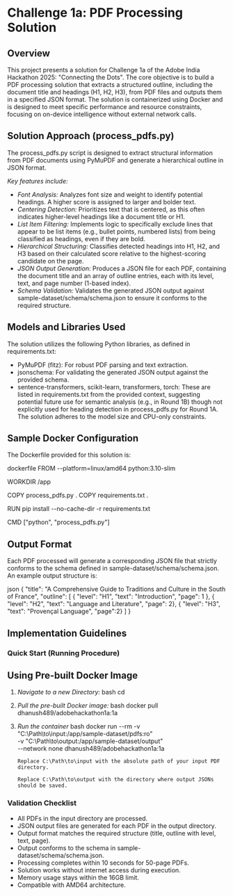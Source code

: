 # Challenge 1a: PDF Processing Solution

## Overview
This project presents a solution for Challenge 1a of the Adobe India Hackathon 2025: "Connecting the Dots". The core objective is to build a PDF processing solution that extracts a structured outline, including the document title and headings (H1, H2, H3), from PDF files and outputs them in a specified JSON format. The solution is containerized using Docker and is designed to meet specific performance and resource constraints, focusing on on-device intelligence without external network calls.


## Solution Approach (process_pdfs.py)

The process_pdfs.py script is designed to extract structural information from PDF documents using PyMuPDF and generate a hierarchical outline in JSON format.

*Key features include:*

  * *Font Analysis:* Analyzes font size and weight to identify potential headings. A higher score is assigned to larger and bolder text.
  * *Centering Detection:* Prioritizes text that is centered, as this often indicates higher-level headings like a document title or H1.
  * *List Item Filtering:* Implements logic to specifically exclude lines that appear to be list items (e.g., bullet points, numbered lists) from being classified as headings, even if they are bold.
  * *Hierarchical Structuring:* Classifies detected headings into H1, H2, and H3 based on their calculated score relative to the highest-scoring candidate on the page.
  * *JSON Output Generation:* Produces a JSON file for each PDF, containing the document title and an array of outline entries, each with its level, text, and page number (1-based index).
  * *Schema Validation:* Validates the generated JSON output against sample-dataset/schema/schema.json to ensure it conforms to the required structure.

## Models and Libraries Used

The solution utilizes the following Python libraries, as defined in requirements.txt:

  * PyMuPDF (fitz): For robust PDF parsing and text extraction.
  * jsonschema: For validating the generated JSON output against the provided schema.
  * sentence-transformers, scikit-learn, transformers, torch: These are listed in requirements.txt from the provided context, suggesting potential future use for semantic analysis (e.g., in Round 1B) though not explicitly used for heading detection in process_pdfs.py for Round 1A. The solution adheres to the model size and CPU-only constraints.


## Sample Docker Configuration

The Dockerfile provided for this solution is:

dockerfile
FROM --platform=linux/amd64 python:3.10-slim

WORKDIR /app

COPY process_pdfs.py .
COPY requirements.txt .

RUN pip install --no-cache-dir -r requirements.txt

CMD ["python", "process_pdfs.py"]


## Output Format

Each PDF processed will generate a corresponding JSON file that strictly conforms to the schema defined in sample-dataset/schema/schema.json. An example output structure is:

json
{
  "title": "A Comprehensive Guide to Traditions and Culture in the South of France",
  "outline": [
    { "level": "H1", "text": "Introduction", "page": 1 },
    { "level": "H2", "text": "Language and Literature", "page": 2},
    { "level": "H3", "text": "Provençal Language", "page":2}
  ]
}


## Implementation Guidelines

### Quick Start (Running Procedure) 

## Using Pre-built Docker Image

1.  *Navigate to a new Directory:*
    bash
    cd <your-working-directory>
    
2.  *Pull the pre-built Docker image:*
    bash
    docker pull dhanush489/adobehackathon1a:1a
    
3.  *Run the container*
    bash
    docker run --rm -v "C:\Path\to\input:/app/sample-dataset/pdfs:ro" \
               -v "C:\Path\to\output:/app/sample-dataset/output" \
               --network none dhanush489/adobehackathon1a:1a

        Replace C:\Path\to\input with the absolute path of your input PDF directory.

        Replace C:\Path\to\output with the directory where output JSONs should be saved.

### Validation Checklist

  * All PDFs in the input directory are processed.
  * JSON output files are generated for each PDF in the output directory.
  * Output format matches the required structure (title, outline with level, text, page).
  * Output conforms to the schema in sample-dataset/schema/schema.json.
  * Processing completes within 10 seconds for 50-page PDFs.
  * Solution works without internet access during execution.
  * Memory usage stays within the 16GB limit.
  * Compatible with AMD64 architecture.
